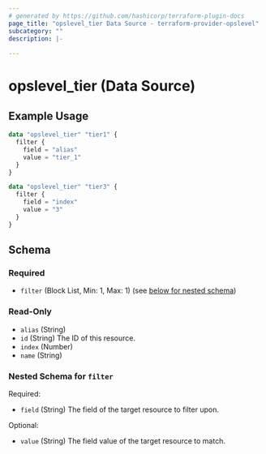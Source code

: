 ```yaml
---
# generated by https://github.com/hashicorp/terraform-plugin-docs
page_title: "opslevel_tier Data Source - terraform-provider-opslevel"
subcategory: ""
description: |-
  
---
```


# opslevel_tier (Data Source)



## Example Usage

```terraform
data "opslevel_tier" "tier1" {
  filter {
    field = "alias"
    value = "tier_1"
  }
}

data "opslevel_tier" "tier3" {
  filter {
    field = "index"
    value = "3"
  }
}
```

<!-- schema generated by tfplugindocs -->
## Schema

### Required

- `filter` (Block List, Min: 1, Max: 1) (see [below for nested schema](#nestedblock--filter))

### Read-Only

- `alias` (String)
- `id` (String) The ID of this resource.
- `index` (Number)
- `name` (String)

<a id="nestedblock--filter"></a>
### Nested Schema for `filter`

Required:

- `field` (String) The field of the target resource to filter upon.

Optional:

- `value` (String) The field value of the target resource to match.


